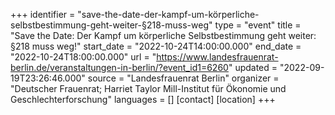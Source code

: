+++
identifier = "save-the-date-der-kampf-um-körperliche-selbstbestimmung-geht-weiter-§218-muss-weg"
type = "event"
title = "Save the Date: Der Kampf um körperliche Selbstbestimmung geht weiter: §218 muss weg!"
start_date = "2022-10-24T14:00:00.000"
end_date = "2022-10-24T18:00:00.000"
url = "https://www.landesfrauenrat-berlin.de/veranstaltungen-in-berlin/?event_id1=6260"
updated = "2022-09-19T23:26:46.000"
source = "Landesfrauenrat Berlin"
organizer = "Deutscher Frauenrat; Harriet Taylor Mill-Institut für Ökonomie und Geschlechterforschung"
languages = []
[contact]
[location]
+++